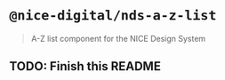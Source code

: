 # `@nice-digital/nds-a-z-list`

> A-Z list component for the NICE Design System

## TODO: Finish this README
